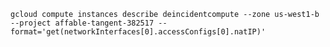     gcloud compute instances describe deincidentcompute --zone us-west1-b --project affable-tangent-382517 --format='get(networkInterfaces[0].accessConfigs[0].natIP)'
